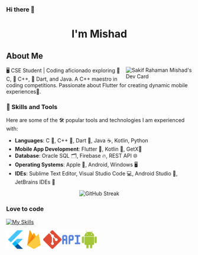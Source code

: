 ### Hi there 👋
<h1 align="center">I'm Mishad </h1>

## About Me
<a href="https://app.daily.dev/mishad">
  <img align="right" src="https://api.daily.dev/devcards/v2/BiRNXKnZuiWakM9C3B8TJ.png?type=default&r=8us" width="180" alt="Sakif Rahaman Mishad's Dev Card "/>
</a>

🖥️ CSE Student | Coding aficionado exploring 🤖 C, 🤖 C++, 🎯 Dart, and Java. A C++ maestro in coding competitions. Passionate about Flutter for creating dynamic mobile experiences📱.

### 🚀 Skills and Tools
Here are some of the 🛠️ popular tools and technologies I am experienced with:
- **Languages**: C 🔢, C++ 🤖, Dart 🎯, Java ☕, Kotlin, Python
- **Mobile App Development**: Flutter 📱, Kotlin 📱, GetX🚀
- **Database**: Oracle SQL 🗂️, Firebase 🔥, REST API 🌐
- **Operating Systems**: Apple 🍎, Android, Windows 🖥️
- **IDEs**: Sublime Text Editor, Visual Studio Code 💻, Android Studio 📱, JetBrains IDEs 🚀

<p align="center"> <img src="https://github-readme-streak-stats.herokuapp.com/?user=mishad01&theme=dark&hide_border=false" alt="GitHub Streak" /></p>

### Love to code

[![My Skills](https://skillicons.dev/icons?i=c,cpp,dart,java,python,kotlin,firebase,sqlite,&theme=light)](https://skillicons.dev)
<div style="display:flex">
  <img alt="" height="50px" width="50px"   src="assets/tech/flutter.svg"/>
  <img alt="" height="50px" width="50px"   src="assets/tech/firebase.svg"/>
  <img alt="" height="50px" width="50px"   src="assets/tech/git.svg"/>
   <img alt="" height="50px" width="50px"   src="assets/tech/api_integration.svg"/>
  <img alt="" height="50px" width="50px"   src="assets/tech/android.svg"/>
</div>

